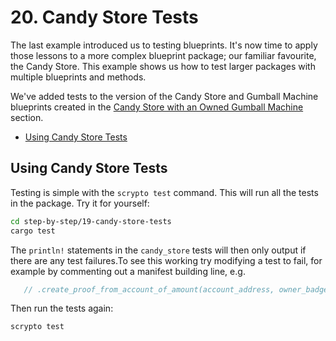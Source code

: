 # 20. Candy Store Tests

The last example introduced us to testing blueprints. It's now time to apply
those lessons to a more complex blueprint package; our familiar favourite, the
Candy Store. This example shows us how to test larger packages with multiple
blueprints and methods.

We've added tests to the version of the Candy Store and Gumball Machine
blueprints created in the
[Candy Store with an Owned Gumball Machine](../16-candy-store-owned-modules)
section.

- [Using Candy Store Tests](#using-candy-store-tests)

## Using Candy Store Tests

Testing is simple with the `scrypto test` command. This will run all the tests
in the package. Try it for yourself:

```sh
cd step-by-step/19-candy-store-tests
cargo test
```

The `println!` statements in the `candy_store` tests will then only output if
there are any test failures.To see this working try modifying a test to fail,
for example by commenting out a manifest building line, e.g.

```rs
   // .create_proof_from_account_of_amount(account_address, owner_badge, dec!(1))
```

Then run the tests again:

```sh
scrypto test
```
